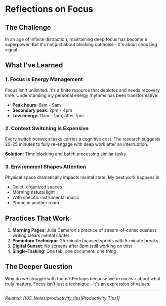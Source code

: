 # Reflections on Focus

## The Challenge

In an age of infinite distraction, maintaining deep focus has become a superpower. But it's not just about blocking out noise - it's about choosing signal.

## What I've Learned

### 1. Focus is Energy Management

Focus isn't unlimited. It's a finite resource that depletes and needs recovery time. Understanding my personal energy rhythms has been transformative:

- **Peak hours**: 6am - 9am
- **Secondary peak**: 2pm - 4pm  
- **Low energy**: 11am - 1pm, after 7pm

### 2. Context Switching is Expensive

Every switch between tasks carries a cognitive cost. The research suggests 20-25 minutes to fully re-engage with deep work after an interruption.

**Solution**: Time blocking and batch processing similar tasks.

### 3. Environment Shapes Attention

Physical space dramatically impacts mental state. My best work happens in:
- Quiet, organized spaces
- Morning natural light
- With specific instrumental music
- Phone in another room

## Practices That Work

1. **Morning Pages**: Julia Cameron's practice of stream-of-consciousness writing clears mental clutter
2. **Pomodoro Technique**: 25-minute focused sprints with 5-minute breaks
3. **Digital Sunset**: No screens after 8pm (still working on this)
4. **Single-Tasking**: One tab, one document, one thing

## The Deeper Question

Why do we struggle with focus? Perhaps because we're unclear about what truly matters. Focus isn't just a technique - it's an expression of values.

---
*Related: [[05_Notes/productivity_tips|Productivity Tips]]*
